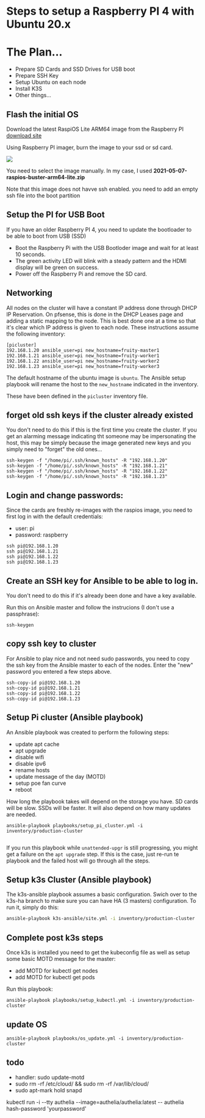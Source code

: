# Steps to setup a Raspberry PI 4 with Ubuntu 20.x

# The Plan...

* Prepare SD Cards and SSD Drives for USB boot
* Prepare SSH Key
* Setup Ubuntu on each node
* Install K3S
* Other things...




## Flash the initial OS

Download the latest RaspiOS Lite ARM64 image from the Raspberry PI [download site](https://downloads.raspberrypi.org/raspios_lite_arm64/images/)

Using Raspberry PI imager, burn the image to your ssd or sd card.


  <img src="https://www.raspberrypi.org/homepage-9df4b/static/md-82e922d180736055661b2b9df176700c.png">

You need to select the image manually.  In my case, I used **2021-05-07-raspios-buster-arm64-lite.zip**

Note that this image does not havve ssh enabled.  you need to add an empty ssh file into the boot partition

## Setup the PI for USB Boot

If you have an older Raspberry PI 4, you need to update the bootloader to be able to boot from USB (SSD)

* Boot the Raspberry Pi with the USB Bootloder image and wait for at least 10 seconds.
* The green activity LED will blink with a steady pattern and the HDMI display will be green on success.
* Power off the Raspberry Pi and remove the SD card.

## Networking

All nodes on the cluster will have a constant IP address done through DHCP IP Reservation.  On pfsense, this is done in the DHCP Leases page and adding a static mapping to the node.  This is best done one at a time so that it's clear which IP address is given to each node.  These instructions assume the following inventory:

```
[picluster]
192.168.1.20 ansible_user=pi new_hostname=fruity-master1
192.168.1.21 ansible_user=pi new_hostname=fruity-worker1
192.168.1.22 ansible_user=pi new_hostname=fruity-worker2
192.168.1.23 ansible_user=pi new_hostname=fruity-worker3
```
The default hostname of the ubuntu image is `ubuntu`.  The Ansible setup playbook will rename the host to the `new_hostname` indicated in the inventory.

These have been defined in the `picluster` inventory file.

## forget old ssh keys if the cluster already existed 
You don't need to do this if this is the first time you create the cluster.  If you get an alarming message indicating tht someone may be impersonating the host, this may be simply because the image generated new keys and you simply need to "forget" the old ones...

```
ssh-keygen -f "/home/pi/.ssh/known_hosts" -R "192.168.1.20"
ssh-keygen -f "/home/pi/.ssh/known_hosts" -R "192.168.1.21"
ssh-keygen -f "/home/pi/.ssh/known_hosts" -R "192.168.1.22"
ssh-keygen -f "/home/pi/.ssh/known_hosts" -R "192.168.1.23"
```

## Login and change passwords:
Since the cards are freshly re-images with the raspios image, you need to first log in with the default credentials:

* user: pi
* password: raspberry

```
ssh pi@192.168.1.20
ssh pi@192.168.1.21
ssh pi@192.168.1.22
ssh pi@192.168.1.23
```

## Create an SSH key for Ansible to be able to log in.
You don't need to do this if it's already been done and have a key available.

Run this on Ansible master and follow the instrucions (I don't use a passphrase):
```
ssh-keygen
```

## copy ssh key to cluster
For Ansible to play nice and not need sudo passwords, you need to copy the ssh key from the Ansible master to each of the nodes.  Enter the "new" password you entered a few steps above.

```
ssh-copy-id pi@192.168.1.20
ssh-copy-id pi@192.168.1.21
ssh-copy-id pi@192.168.1.22
ssh-copy-id pi@192.168.1.23
```


## Setup Pi cluster (Ansible playbook)

An Ansible playbook was created to perform the following steps:

* update apt cache
* apt upgrade
* disable wifi
* disable ipv6
* rename hosts
* update message of the day (MOTD)
* setup poe fan curve
* reboot

How long the playbook takes will depend on the storage you have. SD cards will be slow. SSDs will be faster.  It will also depend on how many updates are needed.

```
ansible-playbook playbooks/setup_pi_cluster.yml -i inventory/production-cluster


```
If you run this playbook while `unattended-upgr` is still progressing, you might get a failure on the `apt upgrade` step.
If this is the case, just re-run te playbook and the failed host will go through all the steps.


## Setup k3s Cluster (Ansible playbook)

The k3s-ansible playbook assumes a basic configuration.  Swich over to the k3s-ha branch to make sure you can have HA (3 masters) configuration.
To run it, simply do this:

```bash
ansible-playbook k3s-ansible/site.yml -i inventory/production-cluster
```

## Complete post k3s steps

Once k3s is installed you need to get the kubeconfig file as well as setup some basic MOTD message for the master:

* add MOTD for kubectl get nodes
* add MOTD for kubectl get pods

Run this playbook:

```
ansible-playbook playbooks/setup_kubectl.yml -i inventory/production-cluster
```

## update OS
```
ansible-playbook playbooks/os_update.yml -i inventory/production-cluster
```


## todo 

* handler: sudo update-motd
* sudo rm -rf /etc/cloud/ && sudo rm -rf /var/lib/cloud/
* sudo apt-mark hold snapd

kubectl run -i --tty authelia --image=authelia/authelia:latest -- authelia hash-password 'yourpassword'